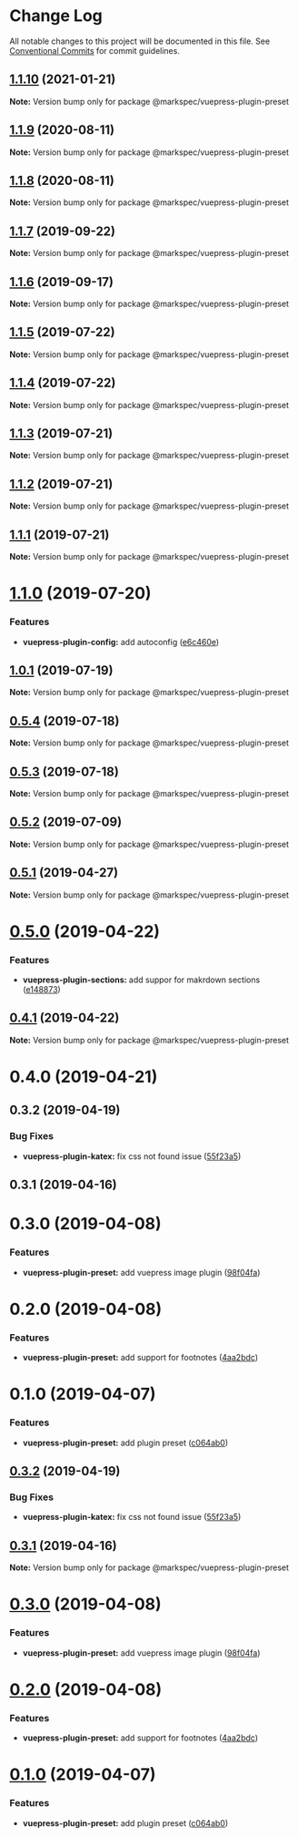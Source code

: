 # Change Log

All notable changes to this project will be documented in this file.
See [Conventional Commits](https://conventionalcommits.org) for commit guidelines.

## [1.1.10](https://github.com/stasson/markspec/compare/@markspec/vuepress-plugin-preset@1.1.9...@markspec/vuepress-plugin-preset@1.1.10) (2021-01-21)

**Note:** Version bump only for package @markspec/vuepress-plugin-preset





## [1.1.9](https://github.com/stasson/markspec/compare/@markspec/vuepress-plugin-preset@1.1.8...@markspec/vuepress-plugin-preset@1.1.9) (2020-08-11)

**Note:** Version bump only for package @markspec/vuepress-plugin-preset





## [1.1.8](https://github.com/stasson/markspec/compare/@markspec/vuepress-plugin-preset@1.1.7...@markspec/vuepress-plugin-preset@1.1.8) (2020-08-11)

**Note:** Version bump only for package @markspec/vuepress-plugin-preset





## [1.1.7](https://github.com/stasson/markspec/compare/@markspec/vuepress-plugin-preset@1.1.6...@markspec/vuepress-plugin-preset@1.1.7) (2019-09-22)

**Note:** Version bump only for package @markspec/vuepress-plugin-preset





## [1.1.6](https://github.com/stasson/markspec/compare/@markspec/vuepress-plugin-preset@1.1.5...@markspec/vuepress-plugin-preset@1.1.6) (2019-09-17)

**Note:** Version bump only for package @markspec/vuepress-plugin-preset





## [1.1.5](https://github.com/stasson/markspec/compare/@markspec/vuepress-plugin-preset@1.1.4...@markspec/vuepress-plugin-preset@1.1.5) (2019-07-22)

**Note:** Version bump only for package @markspec/vuepress-plugin-preset





## [1.1.4](https://github.com/stasson/markspec/compare/@markspec/vuepress-plugin-preset@1.1.3...@markspec/vuepress-plugin-preset@1.1.4) (2019-07-22)

**Note:** Version bump only for package @markspec/vuepress-plugin-preset





## [1.1.3](https://github.com/stasson/markspec/compare/@markspec/vuepress-plugin-preset@1.1.2...@markspec/vuepress-plugin-preset@1.1.3) (2019-07-21)

**Note:** Version bump only for package @markspec/vuepress-plugin-preset





## [1.1.2](https://github.com/stasson/markspec/compare/@markspec/vuepress-plugin-preset@1.1.1...@markspec/vuepress-plugin-preset@1.1.2) (2019-07-21)

**Note:** Version bump only for package @markspec/vuepress-plugin-preset





## [1.1.1](https://github.com/stasson/markspec/compare/@markspec/vuepress-plugin-preset@1.1.0...@markspec/vuepress-plugin-preset@1.1.1) (2019-07-21)

**Note:** Version bump only for package @markspec/vuepress-plugin-preset





# [1.1.0](https://github.com/stasson/markspec/compare/@markspec/vuepress-plugin-preset@1.0.1...@markspec/vuepress-plugin-preset@1.1.0) (2019-07-20)


### Features

* **vuepress-plugin-config:** add autoconfig ([e6c460e](https://github.com/stasson/markspec/commit/e6c460e))





## [1.0.1](https://github.com/stasson/markspec/compare/@markspec/vuepress-plugin-preset@1.0.0...@markspec/vuepress-plugin-preset@1.0.1) (2019-07-19)

**Note:** Version bump only for package @markspec/vuepress-plugin-preset





## [0.5.4](https://github.com/stasson/markspec/compare/@markspec/vuepress-plugin-preset@0.5.3...@markspec/vuepress-plugin-preset@0.5.4) (2019-07-18)

**Note:** Version bump only for package @markspec/vuepress-plugin-preset





## [0.5.3](https://github.com/stasson/markspec/compare/@markspec/vuepress-plugin-preset@0.5.2...@markspec/vuepress-plugin-preset@0.5.3) (2019-07-18)

**Note:** Version bump only for package @markspec/vuepress-plugin-preset





## [0.5.2](https://github.com/stasson/markspec/compare/@markspec/vuepress-plugin-preset@0.5.1...@markspec/vuepress-plugin-preset@0.5.2) (2019-07-09)

**Note:** Version bump only for package @markspec/vuepress-plugin-preset





## [0.5.1](https://github.com/stasson/markspec/compare/@markspec/vuepress-plugin-preset@0.5.0...@markspec/vuepress-plugin-preset@0.5.1) (2019-04-27)

**Note:** Version bump only for package @markspec/vuepress-plugin-preset





# [0.5.0](https://github.com/stasson/markspec/compare/@markspec/vuepress-plugin-preset@0.4.1...@markspec/vuepress-plugin-preset@0.5.0) (2019-04-22)


### Features

* **vuepress-plugin-sections:** add suppor for makrdown sections ([e148873](https://github.com/stasson/markspec/commit/e148873))





## [0.4.1](https://github.com/stasson/markspec/compare/@markspec/vuepress-plugin-preset@0.4.0...@markspec/vuepress-plugin-preset@0.4.1) (2019-04-22)

**Note:** Version bump only for package @markspec/vuepress-plugin-preset





# 0.4.0 (2019-04-21)



## 0.3.2 (2019-04-19)


### Bug Fixes

* **vuepress-plugin-katex:** fix css not found issue ([55f23a5](https://github.com/stasson/markspec/commit/55f23a5))



## 0.3.1 (2019-04-16)



# 0.3.0 (2019-04-08)


### Features

* **vuepress-plugin-preset:** add vuepress image plugin ([98f04fa](https://github.com/stasson/markspec/commit/98f04fa))



# 0.2.0 (2019-04-08)


### Features

* **vuepress-plugin-preset:** add support for footnotes ([4aa2bdc](https://github.com/stasson/markspec/commit/4aa2bdc))



# 0.1.0 (2019-04-07)


### Features

* **vuepress-plugin-preset:** add plugin preset ([c064ab0](https://github.com/stasson/markspec/commit/c064ab0))





## [0.3.2](https://github.com/stasson/markspec/compare/v0.3.1...v0.3.2) (2019-04-19)


### Bug Fixes

* **vuepress-plugin-katex:** fix css not found issue ([55f23a5](https://github.com/stasson/markspec/commit/55f23a5))





## [0.3.1](https://github.com/stasson/markspec/compare/v0.3.0...v0.3.1) (2019-04-16)

**Note:** Version bump only for package @markspec/vuepress-plugin-preset





# [0.3.0](https://github.com/stasson/markspec/compare/v0.2.0...v0.3.0) (2019-04-08)


### Features

* **vuepress-plugin-preset:** add vuepress image plugin ([98f04fa](https://github.com/stasson/markspec/commit/98f04fa))





# [0.2.0](https://github.com/stasson/markspec/compare/v0.1.0...v0.2.0) (2019-04-08)


### Features

* **vuepress-plugin-preset:** add support for footnotes ([4aa2bdc](https://github.com/stasson/markspec/commit/4aa2bdc))





# [0.1.0](https://github.com/stasson/markspec/compare/v0.0.1...v0.1.0) (2019-04-07)


### Features

* **vuepress-plugin-preset:** add plugin preset ([c064ab0](https://github.com/stasson/markspec/commit/c064ab0))
